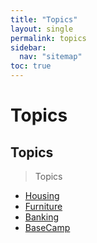 ```yaml
---
title: "Topics"
layout: single
permalink: topics
sidebar:
  nav: "sitemap"
toc: true
---
```


# Topics

## Topics

> Topics

- [Housing](housing/)
- [Furniture](topics/furniture/)
- [Banking](topics/banking/)
- [BaseCamp](housing/basecamp/)
